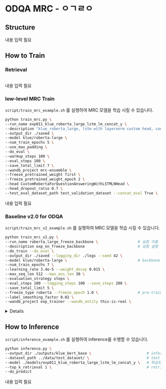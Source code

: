 # ODQA MRC - ㅇㄱㄹㅇ

## Structure

내용 입력 필요

## How to Train

### Retrieval

```bash

```

내용 입력 필요

### low-level MRC Train

`script/train_mrc_example.sh` 를 실행하여 MRC 모델을 학습 시킬 수 있습니다.

```bash
python train_mrc.py \
--run_name exp011_klue_roberta_large_lstm_lm_concat_y \
--description "klue_roberta_large, lstm with layernorm custom head, concat_y" \
--output_dir ./saved \
--model klue/roberta-large \
--num_train_epochs 5 \
--use_max_padding \
--do_eval \
--warmup_steps 100 \
--eval_steps 100 \
--save_total_limit 7 \
--wandb_project mrc-ensemble \
--freeze_pretrained_weight first \
--freeze_pretrained_weight_epoch 2 \
--head CustomRobertaForQuestionAnsweringWithLSTMLNHead \                # custom head
--head_dropout_ratio 0.7 \
--test_eval_dataset_path test_validation_dataset --concat_eval True \
```

내용 입력 필요

### Baseline v2.0 for ODQA

`script/train_mrc_v2_example.sh` 를 실행하여 MRC 모델을 학습 시킬 수 있습니다.

```bash
python train_mrc_v2.py \
--run_name roberta_large_freeze_backbone \                  # 실험 이름
--description exp_on_freeze_backbone                        # 실험 설명
--do_train --do_eval \
--output_dir ./saved --logging_dir ./logs --seed 42 \
--model klue/roberta-large \                                # backbone 모델 정보
--num_train_epochs 7 \
--learning_rate 3.4e-5 --weight_decay 0.015 \
--max_seq_len 512 --max_ans_len 30 \
--evaluation_strategy steps \
--eval_steps 100 --logging_steps 100 --save_steps 200 \
--save_total_limit 5 \
--freeze_type roberta --freeze_epoch 1.0 \                  # pre-trained 모델 freeze
--label_smoothing_factor 0.02 \
--wandb_project exp_trainer --wandb_entity this-is-real \
```

<details>

## Updates
(02:57 AM, Nov 1, 2021)

* 훈련은 `train_mrc_v2.py` 파일을 통해 가능합니다. `train_mrc_trainer.py` 파일은 deprecate 되어 월요일 오후 중 삭제될 예정입니다.

* HugggingFace에서도 logger를 제공하는데, 이게 기존 Python logger와 충돌하는 것으로 보입니다. 이를 HuggingFace의 logger만을 사용하도록 수정했습니다. 

* Freeze, Unfreeze 기능이 구현되어 있습니다. 자세한 내용은 `trainer_qa.py` 파일에서 `FreezeEmbeddingCallback` 클래스와 `FreezeBackboneCallback` 클래스를 참고하면 됩니다. 

* `train_mrc_v2.py`에는 callback으로 `FreezeEmbeddingCallback`이 불러와져 있습니다. 이를 `FreezeBackboneCallback`으로 바꾸고, `backbone_name` 인자에 `"roberta"`를 넣어주면 정해진 `freeze_epochs` 동안 backbone 모델 전체를 freeze합니다. 이를 argparser로 받는 부분은 당장 중요하진 않아서, 추후 구현할 예정입니다.

* wandb를 위해 os의 environment variable을 바꾸는 게 아니라, `wandb.init()`을 통해 해결하도록 변경했습니다. 

## 베이스라인의 구조

베이스라인이 달라진 점은 크게 `QAProcessor`와 `QATrainer`가 추가된 것입니다. 기존의 베이스라인을 다양한 방식으로 변경하는 것을 시도하였으나, 호환성의 문제와 이미 베이스라인에 익숙하신 분들이 많을 것 같아서 최대한 기존 틀을 유지했습니다. 더 단순하고 직관적인 코드가 가능할 수도 있었을 "뻔"했지만 쉽지 않았던 점, 그리고 개선된 베이스라인 제공이 늦어진 점 죄송하게 생각합니다. 그러나 HuggingFace `Trainer`, `Dataset` 등을 이용해 무언가를 구현하고 싶다면 물어보시면 최대한 도움되도록 하겠습니다!

## 용어 정리

아래 내용은 HuggingFace에서 사용하고 있는 용어를 정리한 것이며, 제 코드 역시도 아래의 명명을 따릅니다. 애매모호함을 개선하기 위하고, 동일한 수준의 이해를 위해 사실상 필수적이라고 할 수 있습니다. 해당 부분이 명확하지 않아서, 1주일은 어려움을 겪었습니다.

* examples: 토큰화되기 전의 raw text 데이터를 의미합니다. 

    * 따라서 아직 context와 question을 `str` 형태로 데이터를 갖고 있으며, 토큰화를 진행해야 합니다.

    * 모델에 직접 투입될 수 없습니다.

* features: tokenizer를 거쳐 토큰화된 후의 데이터를 의미합니다. 

    * Python list, numpy ndarray, PyTorch tensor 등의 형태를 가질 수 있습니다. 
    
    * 자료 형태는 사실 크게 문제가 없는 이유가, `Trainer`에서 model의 input으로 넣을 때 자동으로 `collate` 함수를 적용하고 PyTorch tensor로 변환시킵니다. 
    
    * 다만, 이번 베이스라인 코드에서는 dataset과 혼용되어 사용됩니다. 그 이유는 model에 투입되는 사실상의 입력값이기 때문입니다.

* dataset: HuggingFace `Dataset` 클래스의 오브젝트 인스턴스를 의미합니다. 

    * pandas와 유사하게 메모리 공간상 연속된 배열의 형태로 자리하고 있어 효율적이고 빠릅니다.

    * 기본적으로 tabular 형태의 자료이기 때문에 모든 열의 길이가 동일해야 합니다.

    * dataset의 메서드들을 확인해보시면 pandas, json 등으로 손쉽게 변환할 수 있고, 혹은 그로부터 불러올 수도 있습니다.

* datasets: HuggingFace `DatasetDict` 클래스의 오브젝트 인스턴스를 의미합니다. Python의 `Dict[str, Dataset]`과 유사한 구조를 가집니다. 즉, key 값을 통해 dataset을 접근 가능합니다.

* gold_answer: 참값을 의미합니다. HuggingFace에서는 이렇게 부르더라고요.

* 단수/복수: example은 examples의 특정 하나의 행을 의미하고, 마찬가지로 feature는 features의 특정 하나의 행을 의미합니다. 이는 나중에 augmentation 구현에 중요하니 알아두셔야 합니다.

# `QAProcessor`

데이터 불러오는 함수부터 후처리까지 합쳐져 있는 형태입니다. 기존 베이스라인의 `Preprocessor`와 `postprocessor`가 합쳐진 형태입니다. 사실상 추가적으로 건드릴 필요가 없고, 추가적인 데이터 처리 기능만을 구현해주시면 됩니다. 

## 동작 순서

```python
# 1. DatasetArguments & Tokenizer
dataset_args = DatasetArguments(...) # 사실상 argparse가 수행합니다.
model = AutoModelForQuestionAnswering.from_pretrained(MODEL_NAME)
tokenizer = AutoTokenizer.from_pretrained(MODEL_NAME) # 토크나이저는 당연히 tokenize 시에 필요합니다.

# 2. Initialization
qa_processor = QAProcessor(dataset_args, tokenizer, concat=False)
# concat=True로 설정하면 train과 eval dataset을 합쳐 훈련시킵니다.
# 최종 모델 제출에 써먹을 수 있을 것 같습니다.

# 3. Get examples
train_examples = qa_processor.get_train_examples()
eval_examples  = qa_processor.get_eval_examples()

# 4. Get features
train_features = qa_processor.get_train_features()
eval_features  = qa_processor.get_eval_features()

# 5. TrainingArguments & Trainer
training_args = TrainingArguments(...)
# please set do_train=True and do_eval=True
trainer = QATrainer(
    model=model,
    args=training_args,
    train_dataset=train_features,
    eval_dataset=eval_features,
    eval_examples=eval_examples,
    post_process_function=qa_processor.post_processing_function,
    compute_metrics=compute_metrics,
)

# 6. Train!
trainer.train()
```

저게 끝입니다 여러분!!! 그러나 더 간단해지는 방법은...

```python
from transformers import AutoConfig, AutoModelForQuestionAnswering, AutoTokenizer, TrainingArguments

from datasets import load_metric

from arguments import DatasetArguments
from trainer_qa import QATrainer
from processor import QAProcessor

dataset_args = DatasetArguments(...) 
training_args = TrainingArguments(...)

config = AutoConfig.from_pretrained(MODEL_NAME)
model = AutoModelForQuestionAnswering.from_pretrained(MODEL_NAME)
tokenizer = AutoTokenizer.from_pretrained(MODEL_NAME) 

qa_processor = QAProcessor(dataset_args, tokenizer, concat=False)

metric = load_metric("squad")

def compute_metrics(pred: EvalPrediction):
    return metric.compute(predictions=pred.predictions, references=pred.label_ids)

training_args = TrainingArguments(...)
trainer = QATrainer(
    model=model,
    args=training_args,
    train_dataset=qa_processor.get_train_features(),
    eval_dataset=qa_processor.get_eval_features(),
    eval_examples=qa_processor.get_eval_examples(),
    post_process_function=qa_processor.post_processing_function,
    compute_metrics=compute_metrics,
)
```

## `QAProcessor.__init__(dataset_args, tokenizer, concat)`

* `dataset_args.data_dir`의 `datasets`를 불러와 train, eval, test `dataset`을 만듭니다. 즉, `inference.py`에서도 활용이 가능합니다.

* `tokenizer` 등을 클래스 내 인스턴스 변수로 할당하여, 전처리 및 후처리에 활용가능하도록 합니다.

* `concat=True`로 설정하면 train과 eval을 합쳐 train dataset을 만듭니다.

## `QAProcessor.get_train_examples()`

* `Dataset` 클래스의 train examples를 반환합니다.

* 마찬가지로 `get_eval_examples()`, `get_test_examples()`도 동일합니다.

## `QAProcessor.get_train_features()`

* `Dataset` 클래스의 train features를 반환합니다.

* 기존에 loss가 계산되지 않은 이유는 QA의 label에 해당하는 `start_positions`과 `end_positions`를 반환하지 않았기 때문입니다. 이를 반환하도록 개선하였습니다.

## 앞으로의 TODO

* `inference.py` 수정

* `RandomFlip` 구현: 한국어는 어순에 관계없이 문장의 의미가 크게 달라지지 않을 것이라는 가정

* `MultipleAnswers` 구현: gold_answer에 해당하는 모든 span을 찾아 `answers`에 추가하는 것입니다. 일단 답만 맞으면 되기 때문에, 얼마나 성능을 늘릴 지는 고민해볼 법합니다.

</details>

## How to Inference

`script/inference_example.sh` 를 실행하여 inference를 수행할 수 있습니다.

```bash
python inference.py \
--output_dir ./outputs/klue_bert_base \                         # inference 결과물이 저장될 경로
--dataset_path ../data/test_dataset/ \                          # test 데이터셋 경로
--model ./models/exp011_klue_roberta_large_lstm_lm_concat_y \   # 학습된 MRC 모델 저장 경로
--top_k_retrieval 1 \                                           # retrieval를 통해 가져올 context 갯수
--do_predict
```

내용 입력 필요

